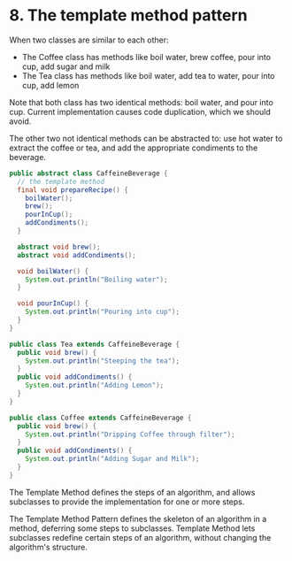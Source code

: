 # 8. The template method pattern
When two classes are similar to each other: 
- The Coffee class has methods like boil water, brew coffee, pour into cup, add sugar and milk
- The Tea class has methods like boil water, add tea to water, pour into cup, add lemon

Note that both class has two identical methods: boil water, and pour into cup. Current implementation causes code duplication, which we should avoid. 

The other two not identical methods can be abstracted to: use hot water to extract the coffee or tea, and add the appropriate condiments to the beverage. 

```java
public abstract class CaffeineBeverage {
  // the template method
  final void prepareRecipe() { 
    boilWater(); 
    brew(); 
    pourInCup(); 
    addCondiments(); 
  }

  abstract void brew();
  abstract void addCondiments();

  void boilWater() { 
    System.out.println("Boiling water"); 
  }

  void pourInCup() { 
    System.out.println("Pouring into cup"); 
  }
}

public class Tea extends CaffeineBeverage {
  public void brew() { 
    System.out.println("Steeping the tea"); 
  } 
  public void addCondiments() {
    System.out.println("Adding Lemon"); 
  }
}

public class Coffee extends CaffeineBeverage {
  public void brew() { 
    System.out.println("Dripping Coffee through filter"); 
  } 
  public void addCondiments() {
    System.out.println("Adding Sugar and Milk"); 
  }
}
```

The Template Method defines the steps of an algorithm, and allows subclasses to provide the implementation for one or more steps.

The Template Method Pattern defines the skeleton of an algorithm in a method, deferring some steps to subclasses. Template Method lets subclasses redefine certain steps of an algorithm, without changing the algorithm's structure.


























